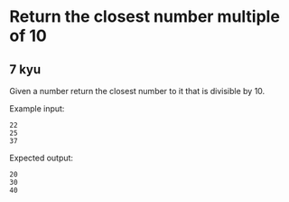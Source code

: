 # Return the closest number multiple of 10
## 7 kyu

Given a number return the closest number to it that is divisible by 10.

Example input:
```
22
25
37
```

Expected output:
```
20
30
40
```
